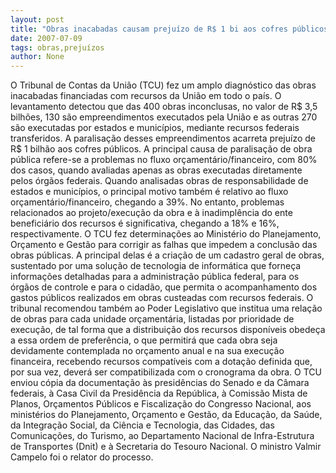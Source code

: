 ```yaml
---
layout: post
title: "Obras inacabadas causam prejuízo de R$ 1 bi aos cofres públicos "
date: 2007-07-09
tags: obras,prejuízos
author: None
---
```

O&nbsp;Tribunal de Contas da Uni&atilde;o (TCU) fez um amplo diagn&oacute;stico das obras inacabadas financiadas com recursos da Uni&atilde;o em todo o pa&iacute;s. O levantamento detectou que das 400 obras inconclusas, no valor de R$ 3,5 bilh&otilde;es, 130 s&atilde;o empreendimentos executados pela Uni&atilde;o e as outras 270 s&atilde;o executadas por estados e munic&iacute;pios, mediante recursos federais transferidos. A paralisa&ccedil;&atilde;o desses empreendimentos acarreta preju&iacute;zo de R$ 1 bilh&atilde;o aos cofres p&uacute;blicos.
A&nbsp;principal causa de paralisa&ccedil;&atilde;o de obra p&uacute;blica refere-se a problemas no fluxo or&ccedil;ament&aacute;rio/financeiro, com 80% dos casos, quando avaliadas apenas as obras executadas diretamente pelos &oacute;rg&atilde;os federais. Quando analisadas obras de responsabilidade de estados e munic&iacute;pios, o principal motivo tamb&eacute;m &eacute; relativo ao fluxo or&ccedil;ament&aacute;rio/financeiro, chegando a 39%. No entanto, problemas relacionados ao projeto/execu&ccedil;&atilde;o da obra e &agrave; inadimpl&ecirc;ncia do ente benefici&aacute;rio dos recursos &eacute; significativa, chegando a 18% e 16%, respectivamente.
O TCU fez determina&ccedil;&otilde;es ao Minist&eacute;rio do Planejamento, Or&ccedil;amento e Gest&atilde;o para corrigir as falhas que impedem a conclus&atilde;o das obras p&uacute;blicas. A principal delas &eacute; a cria&ccedil;&atilde;o de um cadastro geral de obras, sustentado por uma solu&ccedil;&atilde;o de tecnologia de inform&aacute;tica que forne&ccedil;a informa&ccedil;&otilde;es detalhadas para a administra&ccedil;&atilde;o p&uacute;blica federal, para os &oacute;rg&atilde;os de controle e para o cidad&atilde;o, que permita o acompanhamento dos gastos p&uacute;blicos realizados em obras custeadas com recursos federais. 
O tribunal recomendou tamb&eacute;m ao Poder Legislativo que institua uma rela&ccedil;&atilde;o de obras para cada unidade or&ccedil;ament&aacute;ria, listadas por prioridade de execu&ccedil;&atilde;o, de tal forma que a distribui&ccedil;&atilde;o dos recursos dispon&iacute;veis obede&ccedil;a a essa ordem de prefer&ecirc;ncia, o que permitir&aacute; que cada obra seja devidamente contemplada no or&ccedil;amento anual e na sua execu&ccedil;&atilde;o financeira, recebendo recursos compat&iacute;veis com a dota&ccedil;&atilde;o definida que, por sua vez, dever&aacute; ser compatibilizada com o cronograma da obra.
O TCU enviou c&oacute;pia da documenta&ccedil;&atilde;o &agrave;s presid&ecirc;ncias do Senado e da C&acirc;mara federais, &agrave; Casa Civil da Presid&ecirc;ncia da Rep&uacute;blica, &agrave; Comiss&atilde;o Mista de Planos, Or&ccedil;amentos P&uacute;blicos e Fiscaliza&ccedil;&atilde;o do Congresso Nacional, aos minist&eacute;rios do Planejamento, Or&ccedil;amento e Gest&atilde;o, da Educa&ccedil;&atilde;o, da Sa&uacute;de, da Integra&ccedil;&atilde;o Social, da Ci&ecirc;ncia e Tecnologia, das Cidades, das Comunica&ccedil;&otilde;es, do Turismo, ao Departamento Nacional de Infra-Estrutura de Transportes (Dnit) e &agrave; Secretaria do Tesouro Nacional. O ministro Valmir Campelo foi o relator do processo.
 